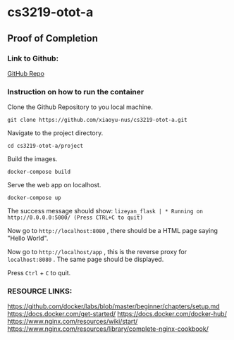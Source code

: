 # cs3219-otot-a

## Proof of Completion

### Link to Github:

[GitHub Repo](https://github.com/xiaoyu-nus/cs3219-otot-a/tree/main)

### Instruction on how to run the container

Clone the Github Repository to you local machine.

`git clone https://github.com/xiaoyu-nus/cs3219-otot-a.git`

Navigate to the project directory.

`cd cs3219-otot-a/project`

Build the images.

`docker-compose build`

Serve the web app on localhost.

`docker-compose up`

The success message should show: `lizeyan_flask | * Running on http://0.0.0.0:5000/ (Press CTRL+C to quit)`

Now go to `http://localhost:8080` , there should be a HTML page saying "Hello World".

Now go to `http://localhost/app` , this is the reverse proxy for `localhost:8080` . The same page should be displayed.

Press `Ctrl` + `C` to quit.

### RESOURCE LINKS:

https://github.com/docker/labs/blob/master/beginner/chapters/setup.md https://docs.docker.com/get-started/
https://docs.docker.com/docker-hub/
https://www.nginx.com/resources/wiki/start/
https://www.nginx.com/resources/library/complete-nginx-cookbook/
